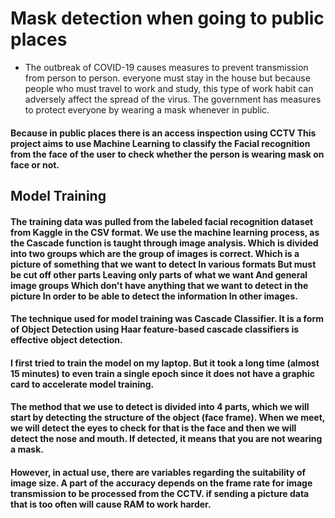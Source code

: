 # Mask detection when going to public places
* The outbreak of COVID-19 causes measures to prevent transmission from person to person. everyone must stay in the house but because people who must travel to work and study, this type of work habit can adversely affect the spread of the virus. The government has measures to protect everyone by wearing a mask whenever in public.
#### Because in public places there is an access inspection using CCTV This project aims to use Machine Learning to classify the Facial recognition from the face of the user to check whether the person is wearing mask on face or not.

## Model Training
#### The training data was pulled from the labeled facial recognition dataset from Kaggle in the CSV format. We use the machine learning process, as the Cascade function is taught through image analysis. Which is divided into two groups which are the group of images is correct. Which is a picture of something that we want to detect In various formats But must be cut off other parts Leaving only parts of what we want And general image groups Which don't have anything that we want to detect in the picture In order to be able to detect the information In other images.
#### The technique used for model training was Cascade Classifier. It is a form of Object Detection using Haar feature-based cascade classifiers is effective object detection.
#### I first tried to train the model on my laptop. But it took a long time (almost 15 minutes) to even train a single epoch since it does not have a graphic card to accelerate model training.
#### The method that we use to detect is divided into 4 parts, which we will start by detecting the structure of the object (face frame). When we meet, we will detect the eyes to check for that is the face and then we will detect the nose and mouth. If detected, it means that you are not wearing a mask.
#### However, in actual use, there are variables regarding the suitability of image size. A part of the accuracy depends on the frame rate for image transmission to be processed from the CCTV. if sending a picture data that is too often will cause RAM to work harder.




